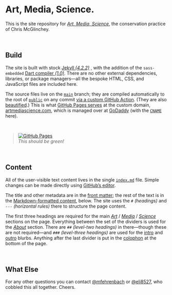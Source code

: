 # Art, Media, Science.

This is the site repository for [*Art, Media, Science*](https://artmediascience.com), the conservation practice of Chris McGlinchey.



<br>

## Build

The site is built with stock [Jekyll *(4.2.2)*](https://jekyllrb.com) , with the addition of the `sass-embedded` [Dart compiler *(1.0)*](https://github.com/jekyll/jekyll-sass-converter). There are no other external dependencies, libraries, or package managers—all the bespoke HTML, CSS, and JavaScript files are included here.

The source files live on the [`main`](../../tree/main) branch; they are compiled automatically to the root of [`public`](../../tree/public) on any commit [via a custom GitHub Action](.github/workflows/github-pages.yml). (They are also [beautified](https://github.com/beautify-web/js-beautify).) This is what [GitHub Pages serves](../../settings/pages) at the custom domain, [artmediascience.com](https://https://artmediascience.com), which is managed over at [GoDaddy](https://dcc.godaddy.com/control/artmediascience.com/settings) (with the [`CNAME`](CNAME) here).



<br>

> [![GitHub Pages](https://github.com/art-media-science/art-media-science.github.io/actions/workflows/github-pages.yml/badge.svg)](https://github.com/art-media-science/art-media-science.github.io/actions/workflows/github-pages.yml)<br>
> *This should be green!*



<br>

## Content

All of the user-visible text content lives in the single [`index.md`](index.md) file. Simple changes can be made directly using [GitHub’s editor](https://github.com/art-media-science/art-media-science.github.io/edit/main/index.md).

The title and other metadata are in the [front matter](https://jekyllrb.com/docs/front-matter/); the rest of the text is in the [Markdown-formatted content](https://daringfireball.net/projects/markdown/syntax), below. The site uses the `#` *(headings)* and `---` *(horizontal rules)* there to structure the page content.

The first three headings are required for the main [*Art*](http://artmediascience.com/#art) / [*Media*](http://artmediascience.com/#media) / [*Science*](http://artmediascience.com/#science) sections on the page. Everything between the set of the dividers is used for the [*About*](https://artmediascience.com/#about) section. There are `##` *(level-two headings)* in there—though these are not required—and `###` *(level-three headings)* are used for the [intro](https://artmediascience.com/#intro) and [outro](https://artmediascience.com/#colophon) blurbs. Anything after the last divider is put in the [colophon](https://artmediascience.com/#colophon) at the bottom of the page.



<br>

## What Else

For any other questions you can contact [@mfehrenbach](https://github.com/mfehrenbach/) or [@eli8527](https://github.com/eli8527), who cobbled this all together. Cheers.

